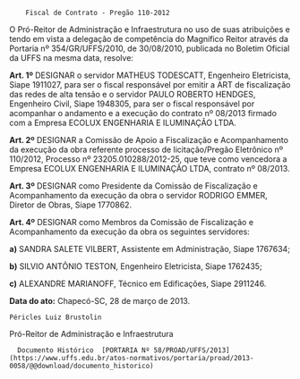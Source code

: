         Fiscal de Contrato - Pregão 110-2012  

O Pró-Reitor de Administração e Infraestrutura no uso de suas atribuições e tendo em vista a delegação de competência do Magnífico Reitor através da Portaria nº 354/GR/UFFS/2010, de 30/08/2010, publicada no Boletim Oficial da UFFS na mesma data, resolve:

 **Art. 1º** DESIGNAR o servidor MATHEUS TODESCATT, Engenheiro Eletricista, Siape 1911027, para ser o fiscal responsável por emitir a ART de fiscalização das redes de alta tensão e o servidor PAULO ROBERTO HENDGES, Engenheiro Civil, Siape 1948305, para ser o fiscal responsável por acompanhar o andamento e a execução do contrato nº 08/2013 firmado com a Empresa ECOLUX ENGENHARIA E ILUMINAÇÃO LTDA.

 **Art. 2º** DESIGNAR a Comissão de Apoio a Fiscalização e Acompanhamento da execução da obra referente processo de licitação/Pregão Eletrônico nº 110/2012, Processo nº 23205.010288/2012-25, que teve como vencedora a Empresa ECOLUX ENGENHARIA E ILUMINAÇÃO LTDA, contrato nº 08/2013.

 **Art. 3º** DESIGNAR como Presidente da Comissão de Fiscalização e Acompanhamento da execução da obra o servidor RODRIGO EMMER, Diretor de Obras, Siape 1770862.

 **Art. 4º** DESIGNAR como Membros da Comissão de Fiscalização e Acompanhamento da execução da obra os seguintes servidores:

 **a)** SANDRA SALETE VILBERT, Assistente em Administração, Siape 1767634;

 **b)** SILVIO ANTÔNIO TESTON, Engenheiro Eletricista, Siape 1762435;

 **c)** ALEXANDRE MARIANOFF, Técnico em Edificações, Siape 2911246.

  

   **Data do ato:** Chapecó-SC, 28 de março de 2013.   
 

    Péricles Luiz Brustolin   
 Pró-Reitor de Administração e Infraestrutura 

      Documento Histórico  [PORTARIA Nº 58/PROAD/UFFS/2013](https://www.uffs.edu.br/atos-normativos/portaria/proad/2013-0058/@@download/documento_historico)     
      